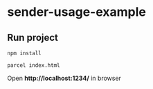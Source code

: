 # sender-usage-example

## Run project

```
npm install
```

```
parcel index.html
```

Open **http://localhost:1234/** in browser
